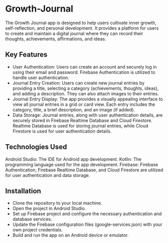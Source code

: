 # Growth-Journal
The Growth Journal app is designed to help users cultivate inner growth, self-reflection, and personal development. It provides a platform for users to create and maintain a digital journal where they can record their thoughts, achievements, affirmations, and ideas.
## Key Features
* User Authentication: Users can create an account and securely log in using their email and password. Firebase Authentication is utilized to handle user authentication.
* Journal Entry Creation: Users can create new journal entries by providing a title, selecting a category (achievements, thoughts, ideas), and adding a description. They can also attach images to their entries.
* Journal Entry Display: The app provides a visually appealing interface to view all journal entries in a grid or card view. Each entry includes the category, title, a brief description, and an image (if added).
* Data Storage: Journal entries, along with user authentication details, are securely stored in Firebase Realtime Database and Cloud Firestore. Realtime Database is used for storing journal entries, while Cloud Firestore is used for user authentication details.

## Technologies Used
Android Studio: The IDE for Android app development.
Kotlin: The programming language used for the app development.
Firebase: Firebase Authentication, Firebase Realtime Database, and Cloud Firestore are utilized for user authentication and data storage.

## Installation
* Clone the repository to your local machine.
* Open the project in Android Studio.
* Set up Firebase project and configure the necessary authentication and database services.
* Update the Firebase configuration files (google-services.json) with your own project credentials.
* Build and run the app on an Android device or emulator.

